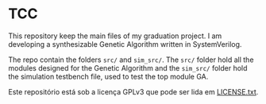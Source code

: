 # TCC
This repository keep the main files of my graduation project. I am developing a synthesizable Genetic Algorithm written in SystemVerilog.

The repo contain the folders `src/` and `sim_src/`. The `src/` folder hold all the modules designed for the Genetic Algorithm and the `sim_src/` folder hold the simulation testbench file, used to test the top module GA.

Este repositório está sob a licença GPLv3 que pode ser lida em [LICENSE.txt](https://github.com/AlefCS/TCC/blob/master/LICENSE.txt).